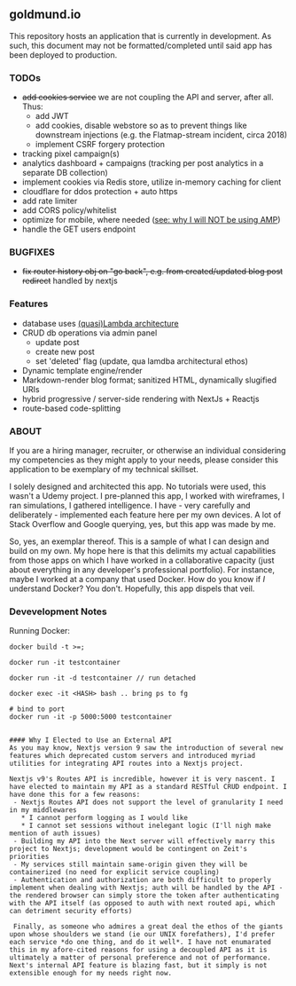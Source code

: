 ## goldmund.io
This repository hosts an application that is currently in development. As such, this document may not be formatted/completed until said
app has been deployed to production.

### TODOs
 - ~~add cookies service~~ we are not coupling the API and server, after all. Thus:
    * add JWT
    * add cookies, disable webstore so as to prevent things like downstream injections (e.g. the Flatmap-stream incident, circa 2018)
    * implement CSRF forgery protection
 - tracking pixel campaign(s)
 - analytics dashboard + campaigns (tracking per post analytics in a separate DB collection)
 - implement cookies via Redis store, utilize in-memory caching for client
 - cloudflare for ddos protection + auto https
 - add rate limiter
 - add CORS policy/whitelist
 - optimize for mobile, where needed ([see: why I will NOT be using AMP](https://medium.com/@danbuben/why-amp-is-bad-for-your-site-and-for-the-web-e4d060a4ff31))
 - handle the GET users endpoint
 
### BUGFIXES
  - ~~fix router history obj on "go back", e.g. from created/updated blog post redirect~~ handled by nextjs

### Features
  - database uses [(quasi)Lambda architecture](https://en.wikipedia.org/wiki/Lambda_architecture)
  - CRUD db operations via admin panel
    * update post
    * create new post
    * set 'deleted' flag (update, qua lamdba architectural ethos)
  - Dynamic template engine/render
  - Markdown-render blog format; sanitized HTML, dynamically slugified URIs
  - hybrid progressive / server-side rendering with NextJs + Reactjs
  - route-based code-splitting

### ABOUT

If you are a hiring manager, recruiter, or otherwise an individual considering my competencies as they might apply
to your needs, please consider this application to be exemplary of my technical skillset.

I solely designed and architected this app. No tutorials were used, this wasn't a Udemy project. I pre-planned this app, I worked with wireframes, I ran simulations, I gathered intelligence. I have - very carefully and deliberately - implemented each feature here per my own devices. A lot of Stack Overflow and Google querying, yes, but this app was made by me.

So, yes, an exemplar thereof. This is a sample of what I can design and build on my own. My hope here is that this delimits my actual capabilities from those apps on which I have worked in a collaborative capacity (just about everything in any developer's professional portfolio). For instance, maybe I worked at a company that used Docker. How do you know if *I* understand Docker? You don't. Hopefully, this app dispels that veil.

### Devevelopment Notes
Running Docker:
```
docker build -t >=;

docker run -it testcontainer

docker run -it -d testcontainer // run detached

docker exec -it <HASH> bash .. bring ps to fg

# bind to port
docker run -it -p 5000:5000 testcontainer


#### Why I Elected to Use an External API
As you may know, Nextjs version 9 saw the introduction of several new features which deprecated custom servers and introduced myriad utilities for integrating API routes into a Nextjs project.

Nextjs v9's Routes API is incredible, however it is very nascent. I have elected to maintain my API as a standard RESTful CRUD endpoint. I have done this for a few reasons:
 - Nextjs Routes API does not support the level of granularity I need in my middlewares
   * I cannot perform logging as I would like
   * I cannot set sessions without inelegant logic (I'll nigh make mention of auth issues)
 - Building my API into the Next server will effectively marry this project to Nextjs; development would be contingent on Zeit's priorities
 - My services still maintain same-origin given they will be containerized (no need for explicit service coupling)
 - Authentication and authorization are both difficult to properly implement when dealing with Nextjs; auth will be handled by the API - the rendered browser can simply store the token after authenticating with the API itself (as opposed to auth with next routed api, which can detriment security efforts)
 
 Finally, as someone who admires a great deal the ethos of the giants upon whose shoulders we stand (ie our UNIX forefathers), I'd prefer each service *do one thing, and do it well*. I have not enumarated this in my afore-cited reasons for using a decoupled API as it is ultimately a matter of personal preference and not of performance. Next's internal API feature is blazing fast, but it simply is not extensible enough for my needs right now.

```


